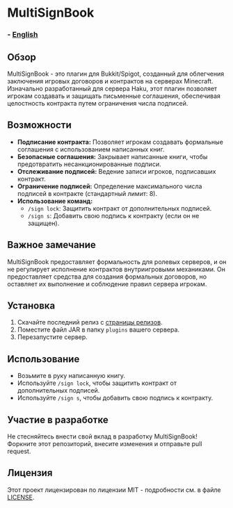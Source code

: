 # MultiSignBook

### - [English](README_en.md)

## Обзор
MultiSignBook - это плагин для Bukkit/Spigot, созданный для облегчения заключения игровых договоров и контрактов на серверах Minecraft. Изначально разработанный для сервера Haku, этот плагин позволяет игрокам создавать и защищать письменные соглашения, обеспечивая целостность контракта путем ограничения числа подписей.

## Возможности
- **Подписание контракта:** Позволяет игрокам создавать формальные соглашения с использованием написанных книг.
- **Безопасные соглашения:** Закрывает написанные книги, чтобы предотвратить несанкционированные подписи.
- **Отслеживание подписей:** Ведение записи игроков, подписавших контракт.
- **Ограничение подписей:** Определение максимального числа подписей в контракте (стандартный лимит: 8).
- **Использование команд:**
  - `/sign lock`: Защитить контракт от дополнительных подписей.
  - `/sign s`: Добавить свою подпись к контракту (если он не защищен).

## Важное замечание
MultiSignBook предоставляет формальность для ролевых серверов, и он не регулирует исполнение контрактов внутриигровыми механиками. Он предоставляет средства для создания формальных договоров, но оставляет их выполнение и соблюдение правил сервера игрокам.

## Установка
1. Скачайте последний релиз с [страницы релизов](https://github.com/Tok1shu/MultiSignBook/releases).
2. Поместите файл JAR в папку `plugins` вашего сервера.
3. Перезапустите сервер.

## Использование
- Возьмите в руку написанную книгу.
- Используйте `/sign lock`, чтобы защитить контракт от дополнительных подписей.
- Используйте `/sign s`, чтобы добавить свою подпись к контракту.

## Участие в разработке
Не стесняйтесь внести свой вклад в разработку MultiSignBook! Форкните этот репозиторий, внесите изменения и отправьте pull request.

## Лицензия
Этот проект лицензирован по лицензии MIT - подробности см. в файле [LICENSE](LICENSE).
